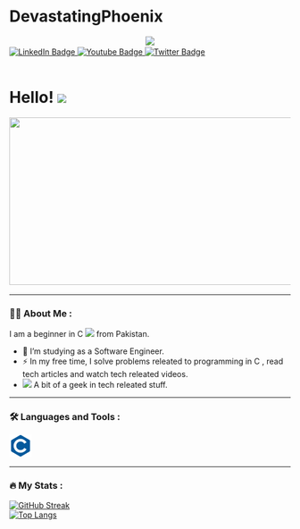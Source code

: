 # DevastatingPhoenix
<div id="header" align="center">
<img src=https://media.giphy.com/media/iIGT8Y1rOYhBpdHh1C/giphy.gif width="100"/>
</div>
<div id="badges">
  <a href="https://www.linkedin.com/in/devastating-phoenix-a41197248/">
    <img src="https://img.shields.io/badge/LinkedIn-blue?style=for-the-badge&logo=linkedin&logoColor=white" alt="LinkedIn Badge"/>
  </a>
  <a href="https://www.youtube.com/channel/UCZVCeR444SfYquSdjtELrLA/about">
    <img src="https://img.shields.io/badge/YouTube-red?style=for-the-badge&logo=youtube&logoColor=white" alt="Youtube Badge"/>
  </a>
  <a href="https://twitter.com/DevastatingP">
    <img src="https://img.shields.io/badge/Twitter-blue?style=for-the-badge&logo=twitter&logoColor=white" alt="Twitter Badge"/>
  </a>
</div>
<img src="https://komarev.com/ghpvc/?username=Devastating-Phoenix&style=flat-square&color=blue" alt=""/>
<h1>
  Hello!
  <img src="https://media.giphy.com/media/BElb9DVpHezcZufOhl/giphy.gif" width="100px"/>
</h1>
<div align="center">
  <img src="https://media.giphy.com/media/RbDKaczqWovIugyJmW/giphy.gif" width="600" height="300"/>
</div>

---

### :man_technologist: About Me :
I am a beginner in C <img src="https://media.giphy.com/media/WUlplcMpOCEmTGBtBW/giphy.gif" width="30"> from Pakistan.
- :telescope: I’m studying as a Software Engineer.
- :zap: In my free time, I solve problems releated to programming in C , read tech articles and watch tech releated videos.
- <img src="https://media.giphy.com/media/QPSOQswmrJMbAAKhDa/giphy.gif" width="30"> A bit of a geek in tech releated stuff.
---

### :hammer_and_wrench: Languages and Tools :
<div>
 <img src="https://github.com/devicons/devicon/blob/master/icons/c/c-plain.svg" title="C" alt="C" width="40" height="40"/>&nbsp;
 
</div>

---

### :fire: My Stats :
[![GitHub Streak](http://github-readme-streak-stats.herokuapp.com?user=Devastating-Phoenix&theme=dark&background=000000)](https://git.io/streak-stats)<br>
[![Top Langs](https://github-readme-stats.vercel.app/api/top-langs/?username=your-github-username&layout=compact&theme=vision-friendly-dark)](https://github.com/anuraghazra/github-readme-stats)
